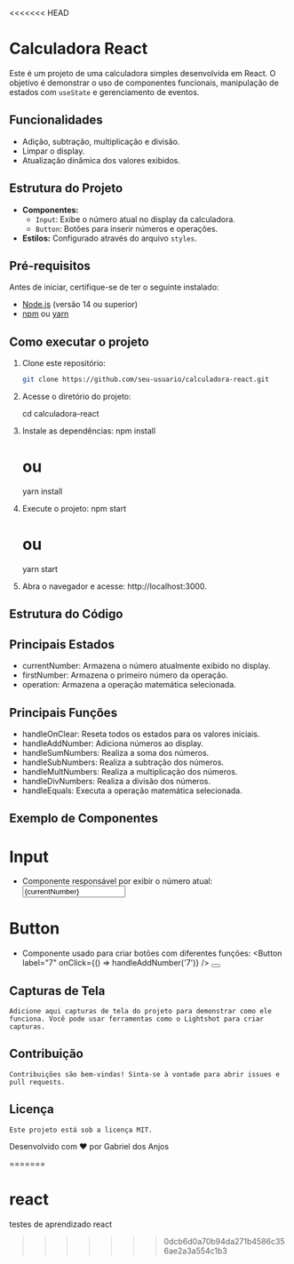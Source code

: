 <<<<<<< HEAD
# Calculadora React

Este é um projeto de uma calculadora simples desenvolvida em React. O objetivo é demonstrar o uso de componentes funcionais, manipulação de estados com `useState` e gerenciamento de eventos.

## Funcionalidades

- Adição, subtração, multiplicação e divisão.
- Limpar o display.
- Atualização dinâmica dos valores exibidos.

## Estrutura do Projeto

- **Componentes:**  
  - `Input`: Exibe o número atual no display da calculadora.
  - `Button`: Botões para inserir números e operações.
- **Estilos:** Configurado através do arquivo `styles`.

## Pré-requisitos

Antes de iniciar, certifique-se de ter o seguinte instalado:

- [Node.js](https://nodejs.org/) (versão 14 ou superior)
- [npm](https://www.npmjs.com/) ou [yarn](https://yarnpkg.com/)

## Como executar o projeto

1. Clone este repositório:
   ```bash
   git clone https://github.com/seu-usuario/calculadora-react.git

2. Acesse o diretório do projeto:

    cd calculadora-react

3. Instale as dependências:
    npm install
    # ou
    yarn install

4. Execute o projeto:
    npm start
    # ou
    yarn start

5. Abra o navegador e acesse: http://localhost:3000.

## Estrutura do Código

## Principais Estados
- currentNumber: Armazena o número atualmente exibido no display.
- firstNumber: Armazena o primeiro número da operação.
- operation: Armazena a operação matemática selecionada.

## Principais Funções
- handleOnClear: Reseta todos os estados para os valores iniciais.
- handleAddNumber: Adiciona números ao display.
- handleSumNumbers: Realiza a soma dos números.
- handleSubNumbers: Realiza a subtração dos números.
- handleMultNumbers: Realiza a multiplicação dos números.
- handleDivNumbers: Realiza a divisão dos números.
- handleEquals: Executa a operação matemática selecionada.

## Exemplo de Componentes

# Input

- Componente responsável por exibir o número atual:
    <Input value={currentNumber} />

# Button

- Componente usado para criar botões com diferentes funções:
    <Button label="7" onClick={() => handleAddNumber('7')} />
    <Button label="+" onClick={handleSumNumbers} />

## Capturas de Tela
    Adicione aqui capturas de tela do projeto para demonstrar como ele funciona. Você pode usar ferramentas como o Lightshot para criar capturas.

## Contribuição
    Contribuições são bem-vindas! Sinta-se à vontade para abrir issues e pull requests.

## Licença
    Este projeto está sob a licença MIT.

Desenvolvido com ❤️ por Gabriel dos Anjos

=======
# react
testes de aprendizado react
>>>>>>> 0dcb6d0a70b94da271b4586c356ae2a3a554c1b3
